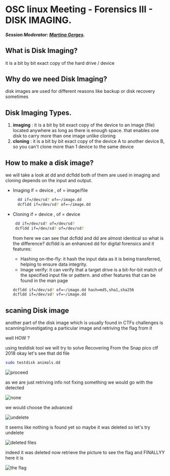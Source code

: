 # OSC linux Meeting - Forensics III - DISK IMAGING.
##### Session Moderator: [Martina Gerges](https://github.com/MartinaGerges).

## What is Disk Imaging?
it is a bit by bit exact copy of the hard drive / device

## Why do we need Disk Imaging?
disk images are used for different reasons like backup or disk recovery sometimes

## Disk Imaging Types.
1. **imaging** : 
it is a bit by bit exact copy of the device to an image (file) located anywhere as long as there is enough space. that enables one disk to carry more than one image unlike cloning
2. **cloning** : 
it is a bit by bit exact copy of the device A to another device B, so you can't clone more than 1 device to the same device

## How to make a disk image?

we will take a look at dd and dcfldd both of them are used in imaging and cloning depends on the input and output.

* Imaging
if = device , of = image/file
    ```bash
      dd if=/dev/sd? of=~/image.dd
      dcfldd if=/dev/sd? of=~/image.dd
    ```

* Cloning
if = device , of = device
    ```bash
     dd if=/dev/sd? of=/dev/sd?
     dcfldd if=/dev/sd? of=/dev/sd?
     ```

    from here we can see that dcfldd and dd are almost identical so what is the difference?
    dcfldd is an enhanced dd for digital forensics and it features:
    * Hashing on-the-fly: it hash the input data as it is being transferred, helping to ensure data integrity.
    * Image verify: it can verify that a target drive is a bit-for-bit match of the specified input file or pattern.
    and other features that can be found in the man page

    ```bash
    dcfldd if=/dev/sd? of=~/image.dd hash=md5,sha1,sha256
    dcfldd if=/dev/sd? vf=~/image.dd
    ```

## scaning Disk image
another part of the disk image which is usually found in CTFs challenges is scanning/investigating a particular image and retriving the flag from it

well HOW ?

using testdisk tool we will try to solve Recovering From the Snap pico ctf 2018
okay let's see that dd file
```bash
sudo testdisk animals.dd
```
![proceed](/pictures/proceed.png)

as we are just retriving info not fixing something we would go with the detected

![none](/pictures/none.png)

we would choose the advanced

![undelete](/pictures/undelete.png)

it seems like nothing is found yet so maybe it was deleted so let's try undelete

![deleted files](/pictures/deletedfiles.png)

indeed it was deleted now retrieve the picture to see the flag
and FINALLYY here it is

![the flag](/pictures/theflag.jpg)
